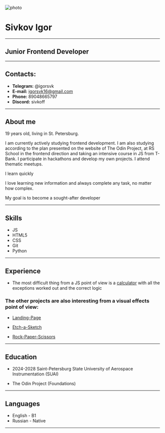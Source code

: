 ![photo](<../IMG_5117 (2).HEIC>)

# Sivkov Igor

---

## Junior Frontend Developer

---

## Contacts:

- **Telegram:** @igorsvk
- **E-mail:** igorsvk16@gmail.com
- **Phone:** 89048665797
- **Discord:** sivkoff

---

## About me

19 years old, living in St. Petersburg.

I am currently actively studying frontend development.
I am also studying according to the plan presented on the website of The Odin Project, at RS School in the frontend direction and taking an intensive course in JS from T-Bank.
I participate in hackathons and develop my own projects.
I attend thematic meetups.

I learn quickly

I love learning new information and always complete any task, no matter how complex.

My goal is to become a sought-after developer

---

## Skills

- JS
- HTML5
- CSS
- Git
- Python

---

## Experience

- The most difficult thing from a JS point of view is a [calculator](https://igorsvk16.github.io/Calculator) with all the exceptions worked out and the correct logic

### The other projects are also interesting from a visual effects point of view:

- [Landing-Page](https://igorsvk16.github.io/TOP-Project-Landing-Page/)

* [Etch-a-Sketch](https://igorsvk16.github.io/Project-Etch-a-Sketch-TOP/)

- [Rock-Paper-Scissors](https://igorsvk16.github.io/Project-Rock-Paper-Scissors/)

---

## Education

- 2024-2028 Saint-Petersburg State University of Aerospace Instrumentation (SUAI)

- The Odin Project (Foundations)

---

## Languages

- English - B1
- Russian - Native

---
